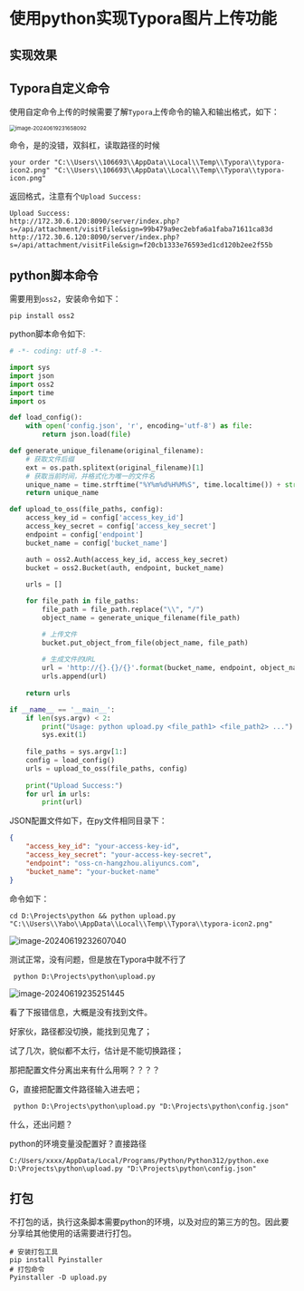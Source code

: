 # 使用python实现Typora图片上传功能

## 实现效果



## Typora自定义命令

使用自定命令上传的时候需要了解`Typora`上传命令的输入和输出格式，如下：

 <img src="http://img-for-bucket.oss-cn-shanghai.aliyuncs.com/202406192323090.png" alt="image-20240619231658092" style="zoom:67%;" />

命令，是的没错，双斜杠，读取路径的时候

```shell
your order "C:\\Users\\106693\\AppData\\Local\\Temp\\Typora\\typora-icon2.png" "C:\\Users\\106693\\AppData\\Local\\Temp\\Typora\\typora-icon.png"
```

返回格式，注意有个`Upload Success:`

```shell
Upload Success:
http://172.30.6.120:8090/server/index.php?s=/api/attachment/visitFile&sign=99b479a9ec2ebfa6a1faba71611ca83d
http://172.30.6.120:8090/server/index.php?s=/api/attachment/visitFile&sign=f20cb1333e76593ed1cd120b2ee2f55b
```



## python脚本命令

需要用到`oss2`，安装命令如下：

```shell
pip install oss2
```

python脚本命令如下:

```python
# -*- coding: utf-8 -*-

import sys
import json
import oss2
import time
import os

def load_config():
    with open('config.json', 'r', encoding='utf-8') as file:
        return json.load(file)

def generate_unique_filename(original_filename):
    # 获取文件后缀
    ext = os.path.splitext(original_filename)[1]
    # 获取当前时间，并格式化为唯一的文件名
    unique_name = time.strftime("%Y%m%d%H%M%S", time.localtime()) + str(int(time.time() * 1000) % 1000) + ext
    return unique_name

def upload_to_oss(file_paths, config):
    access_key_id = config['access_key_id']
    access_key_secret = config['access_key_secret']
    endpoint = config['endpoint']
    bucket_name = config['bucket_name']

    auth = oss2.Auth(access_key_id, access_key_secret)
    bucket = oss2.Bucket(auth, endpoint, bucket_name)
    
    urls = []

    for file_path in file_paths:
        file_path = file_path.replace("\\", "/")
        object_name = generate_unique_filename(file_path)

        # 上传文件
        bucket.put_object_from_file(object_name, file_path)
        
        # 生成文件的URL
        url = 'http://{}.{}/{}'.format(bucket_name, endpoint, object_name)
        urls.append(url)
    
    return urls

if __name__ == '__main__':
    if len(sys.argv) < 2:
        print("Usage: python upload.py <file_path1> <file_path2> ...")
        sys.exit(1)
    
    file_paths = sys.argv[1:]
    config = load_config()
    urls = upload_to_oss(file_paths, config)
    
    print("Upload Success:")
    for url in urls:
        print(url)

```

JSON配置文件如下，在py文件相同目录下：

```JSON
{
    "access_key_id": "your-access-key-id",
    "access_key_secret": "your-access-key-secret",
    "endpoint": "oss-cn-hangzhou.aliyuncs.com",
    "bucket_name": "your-bucket-name"
}
```

命令如下：

```
cd D:\Projects\python && python upload.py "C:\\Users\\Yabo\\AppData\\Local\\Temp\\Typora\\typora-icon2.png"
```

![image-20240619232607040](C:\Users\Yabo\Desktop\test图床.assets\image-20240619232607040.png)

测试正常，没有问题，但是放在Typora中就不行了



```
 python D:\Projects\python\upload.py
```



![image-20240619235251445](C:\Users\Yabo\Desktop\test图床.assets\image-20240619235251445.png)

看了下报错信息，大概是没有找到文件。

好家伙，路径都没切换，能找到见鬼了；

试了几次，貌似都不太行，估计是不能切换路径；

那把配置文件分离出来有什么用啊？？？？

G，直接把配置文件路径输入进去吧；

```
 python D:\Projects\python\upload.py "D:\Projects\python\config.json"
```

什么，还出问题？

python的环境变量没配置好？直接路径

```shell
C:/Users/xxxx/AppData/Local/Programs/Python/Python312/python.exe D:\Projects\python\upload.py "D:\Projects\python\config.json"
```



## 打包

不打包的话，执行这条脚本需要python的环境，以及对应的第三方的包。因此要分享给其他使用的话需要进行打包。

```shell
# 安装打包工具
pip install Pyinstaller
# 打包命令
Pyinstaller -D upload.py
```



